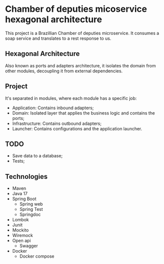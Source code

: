 # Chamber of deputies micoservice hexagonal architecture

This project is a Brazillian Chamber of deputies microservice. 
It consumes a soap service and translates to a rest response to us.

## Hexagonal Architecture
Also known as ports and adapters architecture, it isolates the domain
from other modules, decoupling it from external dependencies.

## Project

It's separated in modules, where each module has a specific job:
* Application: Contains inbound adapters;
* Domain: Isolated layer that applies the business logic and contains the ports;
* Infrastructure: Contains outbound adapters;
* Launcher: Contains configurations and the application launcher.

## TODO

* Save data to a database;
* Tests;

## Technologies
- Maven
- Java 17
- Spring Boot
    - Spring web
    - Spring Test
    - Springdoc
- Lombok
- Junit
- Mockito
- Wiremock
- Open api
    - Swagger
- Docker
    - Docker compose
